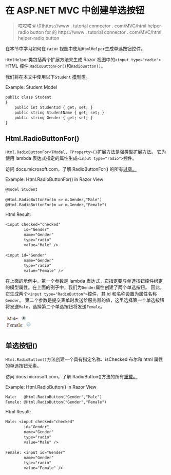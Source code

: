 # 在 ASP.NET MVC 中创建单选按钮

> 哎哎哎:# t0]https://www . tutorial connector . com/MVC/html helper-radio button for 的 https://www . tutorial connector . com/MVC/html helper-radio button

在本节中学习如何在 razor 视图中使用`HtmlHelper`生成单选按钮控件。

`HtmlHelper`类包括两个扩展方法来生成 Razor 视图中的`<input type="radio">` HTML 控件:`RadioButtonFor()`和`RadioButton()`。

我们将在本文中使用以下`Student` [模型类](/mvc/mvc-model)。

Example: Student Model 

```
public class Student
{
    public int StudentId { get; set; }
    public string StudentName { get; set; }
    public string Gender { get; set; }
} 
```

## Html.RadioButtonFor()

`Html.RadioButtonFor<TModel, TProperty>()`扩展方法是强类型扩展方法。 它为使用 lambda 表达式指定的属性生成`<input type="radio">`控件。

访问 docs.microsoft.com，了解 RadioButtonFor() 的所有[过载。](https://docs.microsoft.com/en-us/dotnet/api/system.web.mvc.html.inputextensions.radiobuttonfor?view=aspnet-mvc-5.2)

Example: Html.RadioButtonFor() in Razor View 

```
@model Student

@Html.RadioButtonFor(m => m.Gender,"Male")
@Html.RadioButtonFor(m => m.Gender,"Female") 
```

Html Result:

```
<input checked="checked" 
        id="Gender" 
        name="Gender" 
        type="radio" 
        value="Male" />

<input id="Gender" 
        name="Gender" 
        type="radio" 
        value="Female" />
```

在上面的示例中，第一个参数是 lambda 表达式，它指定要与单选按钮控件绑定的模型属性。在上面的例子中，我们为`Gender`属性创建了两个单选按钮。 因此，它生成两个`<input type="RadioButton">`控件，其 id 和名称设置为属性名称`Gender`。 第二个参数是提交表单时发送给服务器的值，这里选择第一个单选按钮将发送`Male`，选择第二个单选按钮将发送`Female`。

[![radio button](img/fcc85a7c5fa945faa0f97057586112e1.png)](../../Content/images/mvc/htmlhelper-radio.png)

## 单选按钮()

`Html.RadioButton()`方法创建一个具有指定名称、isChecked 布尔和 html 属性的单选按钮元素。

访问 docs.microsoft.com，了解 RadioButton()方法的所有[重载。](https://docs.microsoft.com/en-us/dotnet/api/system.web.mvc.html.inputextensions.radiobutton?view=aspnet-mvc-5.2)

Example: Html.RadioButton() in Razor View 

```
Male:   @Html.RadioButton("Gender","Male")  
Female: @Html.RadioButton("Gender","Female") 
```

Html Result:

```
Male: <input checked="checked" 
        id="Gender" 
        name="Gender" 
        type="radio" 
        value="Male" />

Female: <input id="Gender" 
        name="Gender" 
        type="radio" 
        value="Female" />
```

